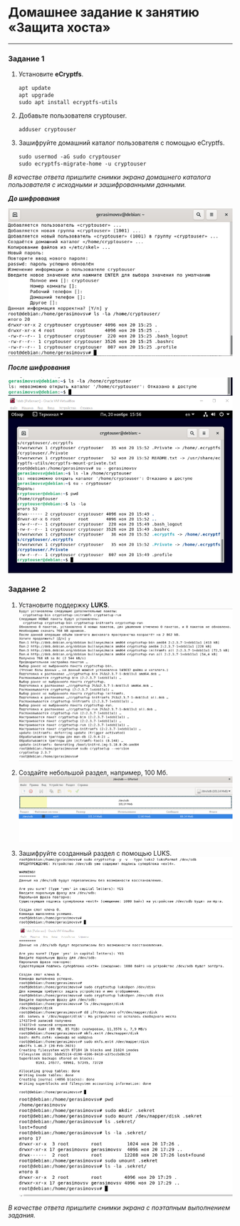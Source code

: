 # Домашнее задание к занятию  «Защита хоста»

------

### Задание 1

1. Установите **eCryptfs**.
    ```
    apt update
    apt upgrade
    sudo apt install ecryptfs-utils
    ```
2. Добавьте пользователя cryptouser.
   ```
   adduser cryptouser
   ```  
3. Зашифруйте домашний каталог пользователя с помощью eCryptfs.
   ```
   sudo usermod -aG sudo cryptouser
   sudo ecryptfs-migrate-home -u cryptouser
   ```  
*В качестве ответа  пришлите снимки экрана домашнего каталога пользователя с исходными и зашифрованными данными.*  

  ***До шифрования***
  
![image](https://github.com/GerasimoivSV/git_2/blob/GerasimoivSV-patch-1/1bez.png)
  
  ***После шифрования***
  
![image](https://github.com/GerasimoivSV/git_2/blob/GerasimoivSV-patch-1/2bez.png)
![image](https://github.com/GerasimoivSV/git_2/blob/GerasimoivSV-patch-1/3bez.png)

### Задание 2

1. Установите поддержку **LUKS**.
   ![image](https://github.com/GerasimoivSV/git_2/blob/GerasimoivSV-patch-1/4bez.png)
  
2. Создайте небольшой раздел, например, 100 Мб.
   ![image](https://github.com/GerasimoivSV/git_2/blob/GerasimoivSV-patch-1/5bez.png)

3. Зашифруйте созданный раздел с помощью LUKS.
   ![image](https://github.com/GerasimoivSV/git_2/blob/GerasimoivSV-patch-1/6bez.png)
   ![image](https://github.com/GerasimoivSV/git_2/blob/GerasimoivSV-patch-1/7bez.png)
   ![image](https://github.com/GerasimoivSV/git_2/blob/GerasimoivSV-patch-1/8bez.png)
 
*В качестве ответа пришлите снимки экрана с поэтапным выполнением задания.*
